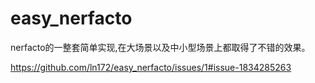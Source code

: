 # easy_nerfacto
 nerfacto的一整套简单实现,在大场景以及中小型场景上都取得了不错的效果。

https://github.com/ln172/easy_nerfacto/issues/1#issue-1834285263
